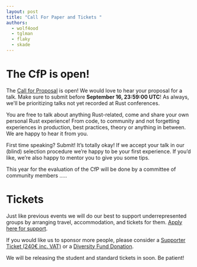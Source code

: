 ```yaml
---
layout: post
title: "Call For Paper and Tickets "
authors:
  - wolf4ood
  - tglman
  - flaky
  - skade
---
```

# The CfP is open!

The [Call for Proposal](https://cfp.rustfest.eu) is open! We would love to hear your proposal for a talk. Make sure to submit before **September 16, 23:59:00 UTC**! As always, we'll be prioritizing talks not yet recorded at Rust conferences.

You are free to talk about anything Rust-related, come and share your own personal Rust experience! From code, to community and not forgetting experiences in production, best practices, theory or anything in between. We are happy to hear it from you.

First time speaking? Submit! It’s totally okay! If we accept your talk in our (blind) selection procedure we’re happy to be your first experience. If you’d like, we’re also happy to mentor you to give you some tips.

This year for the evaluation of the CfP will be done by a committee of community members .....


# Tickets

Just like previous events we will do our best to support underrepresented groups by arranging travel, accommodation, and tickets for them. [Apply here for support](https://diversitytickets.org/events/152).

If you would like us to sponsor more people, please consider a [Supporter Ticket (240€ inc. VAT)](https://ti.to/asquera-event-ug/rustfest-paris-2018/) or a [Diversity Fund Donation](https://ti.to/asquera-event-ug/rustfest-paris-2018/).

We will be releasing the student and standard tickets in soon. Be patient!


